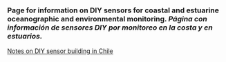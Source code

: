 ### Page for information on DIY sensors for coastal and estuarine oceanographic and environmental monitoring. _Página con información de sensores DIY por monitoreo en la costa y en estuarios._

[Notes on DIY sensor building in Chile](https://github.com/mewilliams/sensor_diy/blob/master/notes_sensors_chile.md)

